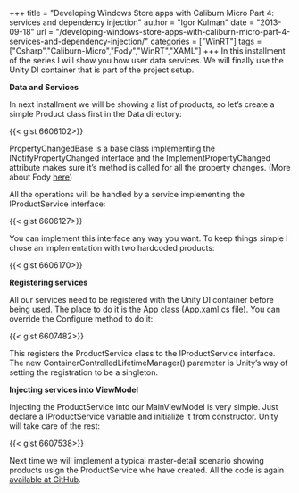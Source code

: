 +++
title = "Developing Windows Store apps with Caliburn Micro Part 4: services and dependency injection"
author = "Igor Kulman"
date = "2013-09-18"
url = "/developing-windows-store-apps-with-caliburn-micro-part-4-services-and-dependency-injection/"
categories = ["WinRT"]
tags = ["Csharp","Caliburn-Micro","Fody","WinRT","XAML"]
+++
In this installment of the series I will show you how user data services. We will finally use the Unity DI container that is part of the project setup.

**Data and Services**

In next installment we will be showing a list of products, so let&#8217;s create a simple Product class first in the Data directory:

{{< gist 6606102>}}

PropertyChangedBase is a base class implementing the INotifyPropertyChanged interface and the ImplementPropertyChanged attribute makes sure it&#8217;s method is called for all the property changes. (More about Fody [here][1])

<!--more-->

All the operations will be handled by a service implementing the IProductService interface:

{{< gist 6606127>}}

You can implement this interface any way you want. To keep things simple I chose an implementation with two hardcoded products:

{{< gist 6606170>}}

**Registering services**

All our services need to be registered with the Unity DI container before being used. The place to do it is the App class (App.xaml.cs file). You can override the Configure method to do it:

{{< gist 6607482>}}

This registers the ProductService class to the IProductService interface. The new ContainerControlledLifetimeManager() parameter is Unity&#8217;s way of setting the registration to be a singleton.

**Injecting services into ViewModel**

Injecting the ProductService into our MainViewModel is very simple. Just declare a IProductService variable and initialize it from constructor. Unity will take care of the rest:

{{< gist 6607538>}}

Next time we will implement a typical master-detail scenario showing products usign the ProductService whe have created. All the code is again [available at GitHub][2].

 [1]: http://blog.kulman.sk/inotifypropertychanged-the-easy-way-in-windows-phone-and-windows-8/ "INotifyPropertyChanged the easy way in Windows Phone and Windows 8"
 [2]: https://github.com/igorkulman/CaliburnDemoWinRT
